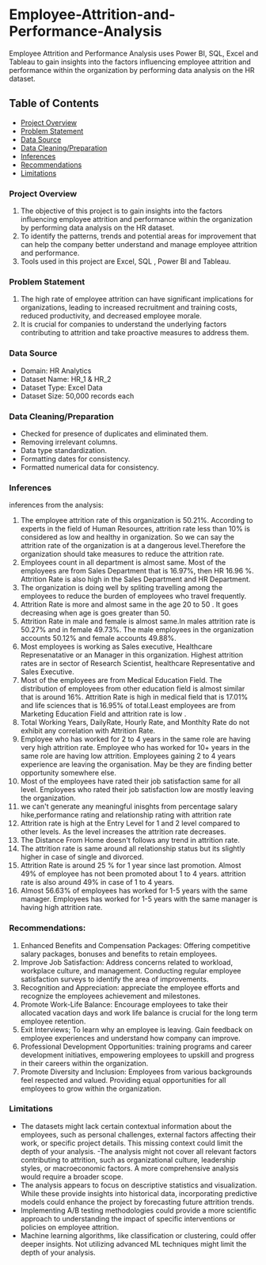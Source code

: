# Employee-Attrition-and-Performance-Analysis
Employee Attrition and Performance Analysis uses Power BI, SQL, Excel and Tableau to gain insights into the factors influencing employee attrition and performance within the organization by performing data analysis on the HR dataset. 

## Table of Contents
- [Project Overview](#project-overview)
- [Problem Statement](#problem-statement)
- [Data Source](#data-source)
- [Data Cleaning/Preparation](#data-cleaningpreparation)
- [Inferences](#inferences)
- [Recommendations](#recommendations)
- [Limitations](#limitations)
  
### Project Overview
1. The objective of this project is to gain insights into the factors influencing employee attrition and performance within the
organization by performing data analysis on the HR dataset.
2. To identify the patterns, trends and potential areas for improvement that can help the company better understand and manage
employee attrition and performance.
3. Tools used in this project are Excel, SQL , Power BI and Tableau.

### Problem Statement
1. The high rate of employee attrition can have significant implications for organizations, leading to increased recruitment and training
costs, reduced productivity, and decreased employee morale.
2. It is crucial for companies to understand the underlying factors contributing to attrition and take proactive measures to address
them.

### Data Source
- Domain:
HR Analytics
- Dataset Name: 
HR_1 & HR_2
- Dataset Type: 
Excel Data
- Dataset Size: 
50,000 records each

### Data Cleaning/Preparation

- Checked for presence of duplicates and eliminated them.
- Removing irrelevant columns.
- Data type standardization.
- Formatting dates for consistency.
- Formatted numerical data for consistency.



### Inferences
inferences from the analysis:
1. The employee attrition rate of this organization is 50.21%. According to experts in the field of Human Resources, attrition rate less than 10%  is considered as low and healthy in organization.
So we can say the attrition rate of the organization is at a dangerous level.Therefore the organization should take measures to reduce the attrition rate.
2. Employees count in all department is almost same. Most of the employees are from Sales Department that is 16.97%, then HR 16.96 %. Attrition Rate is also high in the Sales Department and HR Department.
3. The organization is doing well by spliting travelling among the employees to reduce the burden of employees who travel frequently.
4. Attrition Rate is more and almost same in the age 20 to 50 . It goes decreasing when age is goes greater than 50.
5. Attrition Rate in male and female is almost same.In males attrition rate  is 50.27% and in female  49.73%.
The male employees in the organization accounts 50.12% and female accounts 49.88%. 
6. Most employees is working as Sales executive, Healthcare Represenatative or an Manager in this organization. Highest attrition rates are in sector of Research Scientist, healthcare Representative and Sales Executive. 
7. Most of the employees are from Medical Education Field. The distribution of employees from other education field is almost similar that is around 16%. Attrition Rate is high in medical field that is 17.01% and life sciences that is 16.95% of total.Least employees are from Marketing Education Field and attrition rate is low .
8. Total Working Years, DailyRate, Hourly Rate, and Monthlty Rate do not exhibit any correlation with Attrition Rate. 
9. Employee who has worked for 2 to 4 years in the same role are having very high attrition rate. Employee who has worked for 10+ years in the same role are having low attrition. Employees gaining 2 to 4 years experience are leaving the organisation. May be they are finding better opportunity somewhere else.
10. Most of the employees have rated their job satisfaction same for all level. Employees who rated their job satisfaction low are mostly leaving the organization.
11. we can't generate any meaningful inisghts from percentage salary hike,performance rating and relationship rating with attrition rate
12. Attrition rate is high at the Entry Level for 1 and 2 level compared to other levels. As the level increases the attrition rate decreases.
13. The Distance From Home doesn't follows any trend in attrition rate.
14. The attrition rate is same around all relationship status but its slightly higher in case of single and divorced.
15. Attrition Rate is around 25 % for 1 year since last promotion. Almost 49% of employee has not been promoted about 1 to 4 years. attrition rate is also around 49% in case of 1 to 4 years.
16. Almost 56.63% of employees has worked for 1-5 years with the same manager. Employees has worked for 1-5 years with the same manager is having high attrition rate.

### Recommendations:
1. Enhanced Benefits and Compensation Packages: Offering competitive salary packages, bonuses and benefits to retain employees.
2. Improve Job Satisfaction: Address concerns related to workload, workplace culture, and management. Conducting regular employee satisfaction surveys to identify the area of improvements.
3. Recognition and Appreciation:  appreciate the employee efforts and recognize the employees achievement and milestones.
4. Promote Work-Life Balance: Encourage employees to take their allocated vacation days and work life balance is crucial for the long term employee retention.
5. Exit Interviews; To learn why an employee is leaving. Gain feedback on employee experiences and understand how company can improve.
6. Professional Development Opportunities: training programs and career development initiatives, empowering employees to upskill and progress in their careers within the organization.
7. Promote Diversity and Inclusion: Employees from various backgrounds feel respected and valued. Providing equal opportunities for all employees to grow within the organization.

### Limitations 
- The datasets might lack certain contextual information about the employees, such as personal challenges, external factors affecting their work, or specific project details. This missing context could limit the depth of your analysis.
-The analysis might not cover all relevant factors contributing to attrition, such as organizational culture, leadership styles, or macroeconomic factors. A more comprehensive analysis would require a broader scope.
- The analysis appears to focus on descriptive statistics and visualization. While these provide insights into historical data, incorporating predictive models could enhance the project by forecasting future attrition trends.
- Implementing A/B testing methodologies could provide a more scientific approach to understanding the impact of specific interventions or policies on employee attrition.
- Machine learning algorithms, like classification or clustering, could offer deeper insights. Not utilizing advanced ML techniques might limit the depth of your analysis.

